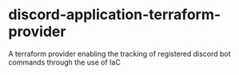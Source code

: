 # discord-application-terraform-provider
A terraform provider enabling the tracking of registered discord bot commands through the use of IaC
